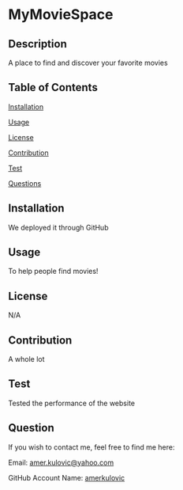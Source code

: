 # MyMovieSpace
## Description
  A place to find and discover your favorite movies
## Table of Contents
<a href="#installation">Installation</a>

<a href="#usage">Usage</a>

<a href="#license">License</a>

<a href="#contribution">Contribution</a>

<a href="#test">Test</a>

<a href="#question">Questions</a>


## <div id="installation">Installation</div>
  We deployed it through GitHub
## <div id="usage">Usage</div>
   To help people find movies!
## <div id="license">License</div>
 N/A
## <div id="contribtion">Contribution</div>
   A whole lot
## <div id="test">Test</div>
  Tested the performance of the website
## <div id="question">Question</div>
If you wish to contact me, feel free to find me here:

  Email: amer.kulovic@yahoo.com

  GitHub Account Name: <a href="https://github.com/amerkulovic">amerkulovic</a>